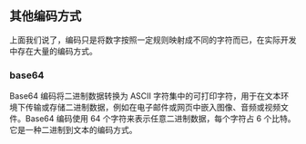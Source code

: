 ## 其他编码方式

上面我们说了，编码只是将数字按照一定规则映射成不同的字符而已，在实际开发中存在大量的编码方式。

### base64

Base64 编码将二进制数据转换为 ASCII 字符集中的可打印字符，用于在文本环境下传输或存储二进制数据，例如在电子邮件或网页中嵌入图像、音频或视频文件。Base64 编码使用 64 个字符来表示任意二进制数据，每个字符占 6 个比特。它是一种二进制到文本的编码方式。
